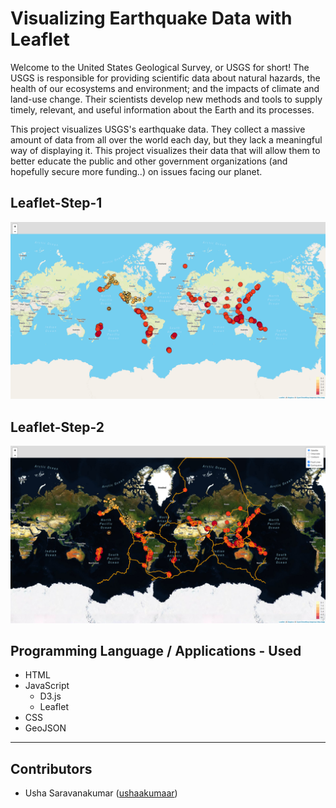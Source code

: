 # Visualizing Earthquake Data with Leaflet

Welcome to the United States Geological Survey, or USGS for short! The USGS is responsible for providing scientific data about natural hazards, the health of our ecosystems and environment; and the impacts of climate and land-use change. Their scientists develop new methods and tools to supply timely, relevant, and useful information about the Earth and its processes.

This project visualizes USGS's earthquake data. They collect a massive amount of data from all over the world each day, but they lack a meaningful way of displaying it. This project visualizes their data that will allow them to better educate the public and other government organizations (and hopefully secure more funding..) on issues facing our planet.

## Leaflet-Step-1
![Leaflet-Step-1](Leaflet-Step-1/static/images/Leaflet-Step-1.png)

## Leaflet-Step-2
![Leaflet-Step-2](Leaflet-Step-2/static/images/Leaflet-Step-2.png)

## Programming Language / Applications - Used
  * HTML
  * JavaScript
    - D3.js
    - Leaflet
  * CSS
  * GeoJSON

---

## Contributors

- Usha Saravanakumar ([ushaakumaar](https://github.com/ushaakumaar))